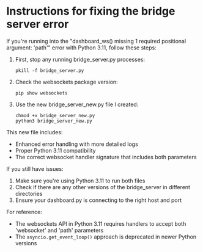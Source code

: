 # Instructions for fixing the bridge server error

If you're running into the "dashboard_ws() missing 1 required positional argument: 'path'" error with Python 3.11, follow these steps:

1. First, stop any running bridge_server.py processes:
   ```
   pkill -f bridge_server.py
   ```

2. Check the websockets package version:
   ```
   pip show websockets
   ```
   
3. Use the new bridge_server_new.py file I created:
   ```
   chmod +x bridge_server_new.py
   python3 bridge_server_new.py
   ```

This new file includes:
- Enhanced error handling with more detailed logs
- Proper Python 3.11 compatibility
- The correct websocket handler signature that includes both parameters

If you still have issues:
1. Make sure you're using Python 3.11 to run both files
2. Check if there are any other versions of the bridge_server in different directories
3. Ensure your dashboard.py is connecting to the right host and port

For reference:
- The websockets API in Python 3.11 requires handlers to accept both 'websocket' and 'path' parameters
- The `asyncio.get_event_loop()` approach is deprecated in newer Python versions
